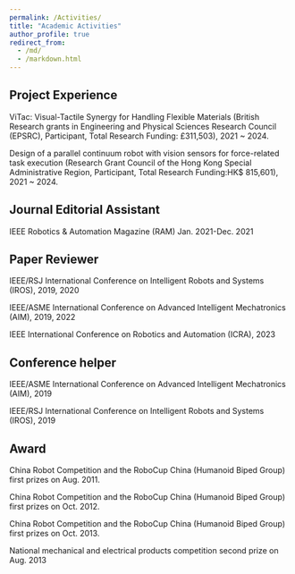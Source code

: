 ```yaml
---
permalink: /Activities/
title: "Academic Activities"
author_profile: true
redirect_from: 
  - /md/
  - /markdown.html
---
```



## Project Experience

ViTac: Visual-Tactile Synergy for Handling Flexible Materials (British Research grants in Engineering and Physical Sciences Research Council (EPSRC), Participant, Total Research Funding: £311,503), 2021 ~ 2024.

Design of a parallel continuum robot with vision sensors for force-related task execution (Research Grant Council of the Hong Kong Special Administrative Region, Participant, Total Research Funding:HK$ 815,601), 2021 ~ 2024.



## Journal Editorial Assistant

IEEE Robotics & Automation Magazine (RAM) Jan. 2021-Dec. 2021

## Paper Reviewer

IEEE/RSJ International Conference on Intelligent Robots and Systems (IROS), 2019, 2020

IEEE/ASME International Conference on Advanced Intelligent Mechatronics (AIM), 2019, 2022

IEEE International Conference on Robotics and Automation (ICRA), 2023

## Conference helper

IEEE/ASME International Conference on Advanced Intelligent Mechatronics (AIM), 2019

IEEE/RSJ International Conference on Intelligent Robots and Systems (IROS), 2019

## Award

China Robot Competition and the RoboCup China (Humanoid Biped Group) first prizes on Aug. 2011.

China Robot Competition and the RoboCup China (Humanoid Biped Group) first prizes on Oct. 2012.

China Robot Competition and the RoboCup China (Humanoid Biped Group) first prizes on Oct. 2013.

National mechanical and electrical products competition second prize on Aug. 2013



